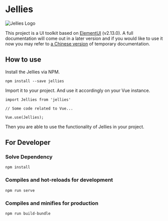 # Jellies

![Jellies Logo](https://user-images.githubusercontent.com/2560088/70382313-91314180-1994-11ea-8ad3-6c97b1d0a283.png)

This project is a UI toolkit based on [ElementUI](https://github.com/ElemeFE/element) (v2.13.0). A full documentation will come out in a later version and if you would like to use it now you may refer to [a Chinese version](https://www.yuque.com/haoranyu/jellies) of temporary documentation.

## How to use

Install the Jellies via NPM.

```
npm install --save jellies
```

Import it to your project. And use it accordingly on your Vue instance.

```
import Jellies from 'jellies'

// Some code related to Vue...

Vue.use(Jellies);
```

Then you are able to use the functionality of Jellies in your project.

## For Developer

### Solve Dependency
```
npm install
```

### Compiles and hot-reloads for development
```
npm run serve
```

### Compiles and minifies for production
```
npm run build-bundle
```
